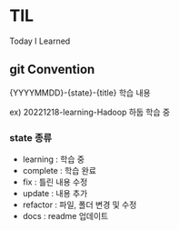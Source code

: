 # TIL
Today I Learned

## git Convention
{YYYYMMDD}-{state}-{title}
학습 내용

ex) 20221218-learning-Hadoop
하둡 학습 중

### state 종류
* learning : 학습 중
* complete : 학습 완료 
* fix : 틀린 내용 수정
* update : 내용 추가
* refactor : 파일, 폴더 변경 및 수정
* docs : readme 업데이트

